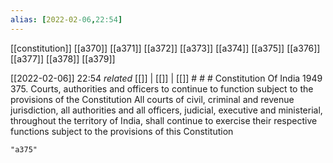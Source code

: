 ```yaml
---
alias: [2022-02-06,22:54]
---
```

[[constitution]] [[a370]] [[a371]] [[a372]] [[a373]] [[a374]] [[a375]] [[a376]] [[a377]] [[a378]] [[a379]]

[[2022-02-06]] 22:54 _related_ [[]] | [[]] | [[]] # # #
Constitution Of India 1949
375. Courts, authorities and officers to continue to function subject to the provisions of the Constitution All courts of civil, criminal and revenue jurisdiction, all authorities and all officers, judicial, executive and ministerial, throughout the territory of India, shall continue to exercise their respective functions subject to the provisions of this Constitution
```query
"a375"
```